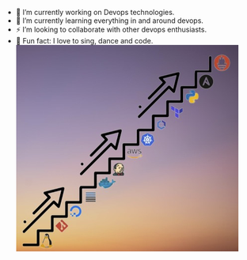 - 🔭 I’m currently working on Devops technologies.
- 🌱 I’m currently learning everything in and around devops.
- ⚡ I’m looking to collaborate with other devops enthusiasts.
- 👯 Fun fact: I love to sing, dance and code. <br/>
  ![devops-journey](devops-journey.png)
